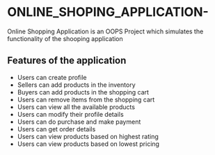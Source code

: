 # ONLINE_SHOPING_APPLICATION-
Online Shopping Application is an OOPS Project which simulates the functionality of the shooping application
## Features of the application
* Users can create profile
*	Sellers can add products in the inventory
*	Buyers can add products in the shopping cart
*	Users can remove items from the shopping cart
*	Users can view all the available products
*	Users can modify their profile details
*	Users can do purchase and make payment 
*	Users can get order details
*	Users can view products based on highest rating 
*	Users can view products based on lowest pricing


